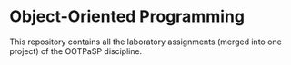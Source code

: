 # Object-Oriented Programming
This repository contains all the laboratory assignments (merged into one project) of the OOTPaSP discipline.
